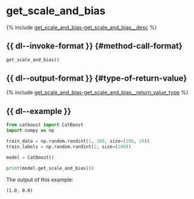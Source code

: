 # get_scale_and_bias

{% include [get_scale_and_bias-get_scale_and_bias__desc](../_includes/work_src/reusage-python/get_scale_and_bias__desc.md) %}


## {{ dl--invoke-format }} {#method-call-format}

```python
get_scale_and_bias()
```

## {{ dl--output-format }} {#type-of-return-value}

{% include [get_scale_and_bias-get_scale_and_bias__return_value_type](../_includes/work_src/reusage-python/get_scale_and_bias__return_value_type.md) %}

## {{ dl--example }}

```python
from catboost import CatBoost
import numpy as np

train_data = np.random.randint(1, 100, size=(100, 10))
train_labels = np.random.randint(2, size=(100))

model = CatBoost()

print(model.get_scale_and_bias())

```

The output of this example:

```no-highlight
(1.0, 0.0)
```
